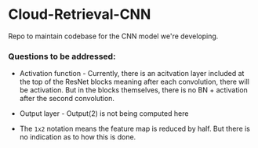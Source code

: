 # Cloud-Retrieval-CNN
Repo to maintain codebase for the CNN model we're developing.

### Questions to be addressed:

* Activation function - Currently, there is an acitvation layer included at the top of the ResNet blocks meaning after each convolution, there will be activation. But in the blocks themselves, there is no BN + activation after the second convolution.

* Output layer - Output(2) is not being computed here

* The `1x2` notation means the feature map is reduced by half. But there is no indication as to how this is done.
